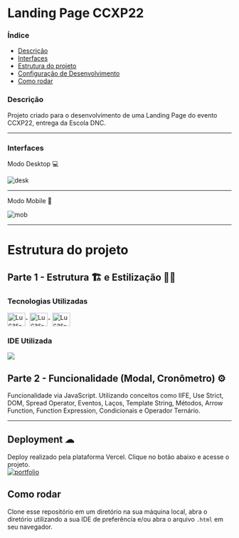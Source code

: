 # Landing Page CCXP22

### Índice
<ul>
  <a href="#descrição"><li>Descrição</li></a>
  <a href="#interfaces"><li>Interfaces</li></a>
  <a href="#estrutura-do-projeto"><li>Estrutura do projeto</li></a>
  <a href="#deployment-"><li>Configuração de Desenvolvimento</li></a>
  <a href="#como-rodar"><li>Como rodar</li></a>
</ul>

### Descrição
Projeto criado para o desenvolvimento de uma Landing Page do evento CCXP22, entrega da Escola DNC.

<hr> 

### Interfaces
Modo Desktop 💻

![desk](https://github.com/osmaclean/entregaCCXP/assets/115199808/7c00f36e-0fbf-42f9-96f7-c3ca2cf2fbe8)

<hr>

Modo Mobile 📲

![mob](https://github.com/osmaclean/entregaCCXP/assets/115199808/fe1fab7c-1f3c-44fc-b929-433b6dfd1051)

<hr>

# Estrutura do projeto
## Parte 1 - Estrutura 🏗 e Estilização 👨‍🎨
### Tecnologias Utilizadas
<div style="display: inline_block">
  <img align="center" alt="Lucas-HTML" height="30" width="40" src="https://cdn.jsdelivr.net/gh/devicons/devicon/icons/html5/html5-original.svg">-
  <img align="center" alt="Lucas-CSS" height="30" width="40" src="https://cdn.jsdelivr.net/gh/devicons/devicon/icons/css3/css3-original.svg">-
  <img align="center" alt="Lucas-JavaScript" height="30" width="40" src="https://cdn.jsdelivr.net/gh/devicons/devicon/icons/javascript/javascript-original.svg">
</div>

### IDE Utilizada

<div> 
  <img src="https://img.shields.io/badge/Visual_Studio_Code-0078D4?style=for-the-badge&logo=visual%20studio%20code&logoColor=white">
</div>

## Parte 2 - Funcionalidade (Modal, Cronômetro) ⚙

Funcionalidade via JavaScript. Utilizando conceitos como IIFE, Use Strict, DOM, Spread Operator, Eventos, Laços, Template String, Métodos, Arrow Function, Function Expression, Condicionais e Operador Ternário. 

<hr>

## Deployment ☁

Deploy realizado pela plataforma Vercel. Clique no botão abaixo e acesse o projeto.<br>
[![portfolio](https://img.shields.io/badge/-CLIQUE%20AQUI-yellowgreen)](https://entrega-ccxp.vercel.app/)

## Como rodar
Clone esse repositório em um diretório na sua máquina local, abra o diretório utilizando a sua IDE de preferência e/ou abra o arquivo ```.html``` em seu navegador.
